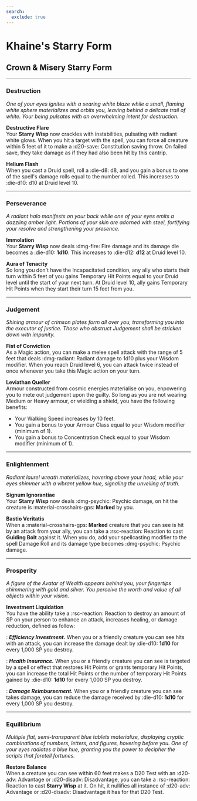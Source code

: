 ```yaml
---
search:
  exclude: true
---
```



# Khaine's Starry Form

## Crown & Misery Starry Form

---

### Destruction

*One of your eyes ignites with a searing white blaze while a small, flaming white sphere materializes and orbits you, leaving behind a delicate trail of white. Your being pulsates with an overwhelming intent for destruction.*

**Destructive Flare**  
Your **Starry Wisp** now crackles with instabilities, pulsating with radiant white glows. When you hit a target with the spell, you can force all creature within 5 feet of it to make a :d20-save: Constitution saving throw. On failed save, they take damage as if they had also been hit by this cantrip.

**Helium Flash**  
When you cast a Druid spell, roll a :die-d8: d8, and you gain a bonus to one of the spell's damage rolls equal to the number rolled. This increases to :die-d10: d10 at Druid level 10.

---

### Perseverance

*A radiant halo manifests on your back while one of your eyes emits a dazzling amber light. Portions of your skin are adorned with steel, fortifying your resolve and strengthening your presence.*
 
**Immolation**  
Your **Starry Wisp** now deals :dmg-fire: Fire damage and its damage die becomes a :die-d10: **1d10**. This increases to :die-d12: **d12** at Druid level 10.

**Aura of Tenacity**  
So long you don't have the Incapacitated condition, any ally who starts their turn within 5 feet of you gains Temporary Hit Points equal to your Druid level until the start of your next turn. At Druid level 10, ally gains Temporary Hit Points when they start their turn 15 feet from you.

---

### Judgement

*Shining armour of crimson plates form all over you, transforming you into the executor of justice. Those who obstruct Judgement shall be stricken down with impunity.*

**Fist of Conviction**  
As a Magic action, you can make a melee spell attack with the range of 5 feet that deals :dmg-radiant: Radiant damage to 1d10 plus your Wisdom modifier. When you reach Druid level 6, you can attack twice instead of once whenever you take this Magic action on your turn.

**Leviathan Queller**  
Armour constructed from cosmic energies materialise on you, enpowering you to mete out judgement upon the guilty. So long as you are not wearing Medium or Heavy armour, or wielding a shield, you have the following benefits:

- Your Walking Speed increases by 10 feet.
- You gain a bonus to your Armour Class equal to your Wisdom modifier (minimum of 1).
- You gain a bonus to Concentration Check equal to your Wisdom modifier (minimum of 1).

---

### Enlightenment

*Radiant laurel wreath materializes, hovering above your head, while your eyes shimmer with a vibrant yellow hue, signaling the unveiling of truth.*

**Signum Ignorantiae**  
Your **Starry Wisp** now deals :dmg-psychic: Psychic damage, on hit the creature is :material-crosshairs-gps: **Marked** by you.

**Bastio Veritatis**  
When a :material-crosshairs-gps: **Marked** creature that you can see is hit by an attack from your ally, you can take a :rsc-reaction: Reaction to cast **Guiding Bolt** against it. When you do, add your spellcasting modifier to the spell Damage Roll and its damage type becomes :dmg-psychic: Psychic damage.

---

### Prosperity

*A figure of the Avatar of Wealth appears behind you, your fingertips shimmering with gold and silver. You perceive the worth and value of all objects within your vision.*

**Investment Liquidation**  
You have the ability take a :rsc-reaction: Reaction to destroy an amount of SP on your person to enhance an attack, increases healing, or damage reduction, defined as follow:

:   ***Efficiency Investment.*** When you or a friendly creature you can see hits with an attack, you can increase the damage dealt by :die-d10: **1d10** for every 1,000 SP you destroy.

:   ***Health Insurance.*** When you or a friendly creature you can see is targeted by a spell or effect that restores Hit Points or grants temporary Hit Points, you can increase the total Hit Points or the number of temporary Hit Points gained by :die-d10: **1d10** for every 1,000 SP you destroy.

:   ***Damage Reimbursement.*** When you or a friendly creature you can see takes damage, you can reduce the damage received by :die-d10: **1d10** for every 1,000 SP you destroy.

---

### Equillibrium

*Multiple flat, semi-transparent blue tablets materialize, displaying cryptic combinations of numbers, letters, and figures, hovering before you. One of your eyes radiates a blue hue, granting you the power to decipher the scripts that foretell fortunes.*

**Restore Balance**  
When a creature you can see within 60 feet makes a D20 Test with an :d20-adv: Advantage or :d20-disadv: Disadvantage, you can take a :rsc-reaction: Reaction to cast **Starry Wisp** at it. On hit, it nullifies all instance of :d20-adv: Advantage or :d20-disadv: Disadvantage it has for that D20 Test.

